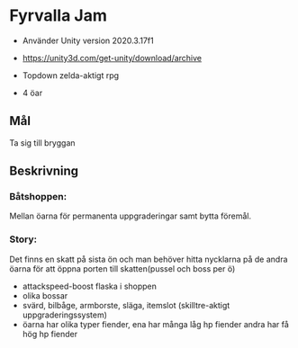 # Fyrvalla Jam

- Använder Unity version 2020.3.17f1

- https://unity3d.com/get-unity/download/archive

- Topdown zelda-aktigt rpg

- 4 öar

## Mål 
Ta sig till bryggan

## Beskrivning
### Båtshoppen: 
Mellan öarna för permanenta uppgraderingar samt bytta föremål.

### Story: 
Det finns en skatt på sista ön och man behöver hitta nycklarna på de andra öarna för att öppna porten till skatten(pussel och boss per ö)

- attackspeed-boost flaska i shoppen 
- olika bossar
- svärd, bilbåge, armborste, släga, itemslot   (skilltre-aktigt uppgraderingssystem)
- öarna har olika typer fiender, ena har många låg hp fiender andra har få hög hp fiender 
